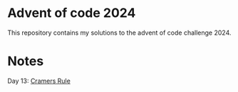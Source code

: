 # Advent of code 2024
This repository contains my solutions to the advent of code challenge 2024.

# Notes
Day 13: [Cramers Rule](https://en.wikipedia.org/wiki/Cramer%27s_rule)

